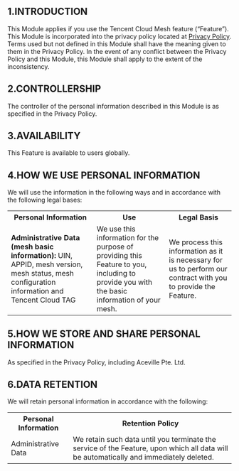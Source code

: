 
## 1.INTRODUCTION
This Module applies if you use the Tencent Cloud Mesh feature (“Feature”). This Module is incorporated into the privacy policy located at [Privacy Policy](https://intl.cloud.tencent.com/document/product/301/17345). Terms used but not defined in this Module shall have the meaning given to them in the Privacy Policy. In the event of any conflict between the Privacy Policy and this Module, this Module shall apply to the extent of the inconsistency.

## 2.CONTROLLERSHIP
The controller of the personal information described in this Module is as specified in the Privacy Policy.

## 3.AVAILABILITY
This Feature is available to users globally.

## 4.HOW WE USE PERSONAL INFORMATION
We will use the information in the following ways and in accordance with the following legal bases:

<table>
   <tr>
      <th>Personal Information</th>
      <th>Use</th>
      <th>Legal Basis</th>
   </tr>
   <tr>
      <td><b>Administrative Data (mesh basic information): </b>UIN, APPID, mesh version, mesh status, mesh configuration information and Tencent Cloud TAG</td>
      <td>We use this information for the purpose of providing this Feature to you, including to provide you with the basic information of your mesh.</td>
      <td>We process this information as it is necessary for us to perform our contract with you to provide the Feature.</td>
     </tr>
   <tr>
</table> 


## 5.HOW WE STORE AND SHARE PERSONAL INFORMATION
As specified in the Privacy Policy, including Aceville Pte. Ltd.

## 6.DATA RETENTION
We will retain personal information in accordance with the following:

<table>
  <tr>
  <th>Personal Information</th>
  <th>Retention Policy</th>
    </tr>
   <tr>
      <td>Administrative Data</td>
    <td>We retain such data until you terminate the service of the Feature, upon which all data will be automatically and immediately deleted.</td>
   </tr>
   <tr>  
</table>
